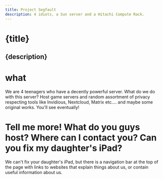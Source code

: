 ```yaml
---
title: Project Segfault
description: 4 idiots, a Sun server and a Hitachi Compute Rack.
---
```


# {title}

## {description}

# what
We are 4 teenagers who have a decently powerful server. What do we do with this server? Host game servers and random assortment of privacy respecting tools like Invidious, Nextcloud, Matrix etc.... and maybe some original works. You'll see eventually!

# Tell me more! What do you guys host? Where can I contact you? Can you fix my daughter's iPad?
We can't fix your daughter's iPad, but there is a navigation bar at the top of the page with links to websites that explain things about us, or contain useful information about us.